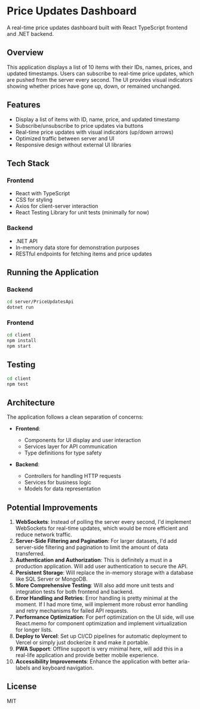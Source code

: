 # Price Updates Dashboard

A real-time price updates dashboard built with React TypeScript frontend and .NET backend.

## Overview

This application displays a list of 10 items with their IDs, names, prices, and updated timestamps. Users can subscribe to real-time price updates, which are pushed from the server every second. The UI provides visual indicators showing whether prices have gone up, down, or remained unchanged.

## Features

- Display a list of items with ID, name, price, and updated timestamp
- Subscribe/unsubscribe to price updates via buttons
- Real-time price updates with visual indicators (up/down arrows)
- Optimized traffic between server and UI
- Responsive design without external UI libraries

## Tech Stack

### Frontend

- React with TypeScript
- CSS for styling
- Axios for client-server interaction
- React Testing Library for unit tests (minimally for now)

### Backend

- .NET API
- In-memory data store for demonstration purposes
- RESTful endpoints for fetching items and price updates

## Running the Application

### Backend

```bash
cd server/PriceUpdatesApi
dotnet run
```

### Frontend

```bash
cd client
npm install
npm start
```

## Testing

```bash
cd client
npm test
```

## Architecture

The application follows a clean separation of concerns:

- **Frontend**:

  - Components for UI display and user interaction
  - Services layer for API communication
  - Type definitions for type safety

- **Backend**:
  - Controllers for handling HTTP requests
  - Services for business logic
  - Models for data representation

## Potential Improvements

1. **WebSockets**: Instead of polling the server every second, I'd implement WebSockets for real-time updates, which would be more efficient and reduce network traffic.
2. **Server-Side Filtering and Pagination**: For larger datasets, I'd add server-side filtering and pagination to limit the amount of data transferred.
3. **Authentication and Authorization**: This is definitely a must in a production application. Will add user authentication to secure the API.
4. **Persistent Storage**: Will replace the in-memory storage with a database like SQL Server or MongoDB.
5. **More Comprehensive Testing**: Will also add more unit tests and integration tests for both frontend and backend.
6. **Error Handling and Retries**: Error handling is pretty minimal at the moment. If I had more time, will implement more robust error handling and retry mechanisms for failed API requests.
7. **Performance Optimization**: For perf optimization on the UI side, will use React.memo for component optimization and implement virtualization for longer lists.
8. **Deploy to Vercel**: Set up CI/CD pipelines for automatic deployment to Vercel or simply just dockerize it and make it portable.
9. **PWA Support**: Offline support is very minimal here, will add this in a real-life application and provide better mobile experience.
10. **Accessibility Improvements**: Enhance the application with better aria-labels and keyboard navigation.

## License

MIT
